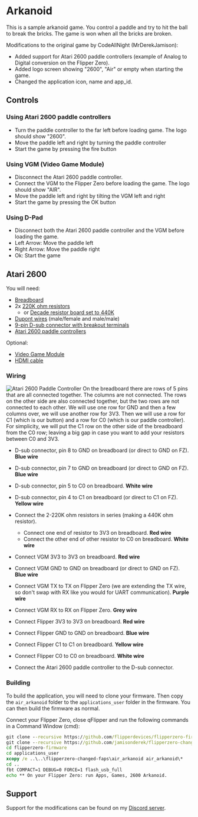 # Arkanoid

This is a sample arkanoid game.  You control a paddle and try to hit the ball to break the bricks.  The game is won when all the bricks are broken.

Modifications to the original game by CodeAllNight (MrDerekJamison):
- Added support for Atari 2600 paddle controllers (example of Analog to Digital conversion on the Flipper Zero).
- Added logo screen showing "2600", "Air" or empty when starting the game.
- Changed the application icon, name and app_id.

## Controls

### Using Atari 2600 paddle controllers
- Turn the paddle controller to the far left before loading game.  The logo should show "2600".
- Move the paddle left and right by turning the paddle controller
- Start the game by pressing the fire button

### Using VGM (Video Game Module)
- Disconnect the Atari 2600 paddle controller.
- Connect the VGM to the Flipper Zero before loading the game.  The logo should show "AIR".
- Move the paddle left and right by tilting the VGM left and right
- Start the game by pressing the OK button

### Using D-Pad
- Disconnect both the Atari 2600 paddle controller and the VGM before loading the game.
- Left Arrow: Move the paddle left
- Right Arrow: Move the paddle right
- Ok: Start the game

## Atari 2600
You will need:
- [Breadboard](https://www.amazon.com/HiLetgo-SYB-170-Breadboard-Colorful-Plates/dp/B071KCZZ4K)
- 2x [220K ohm resistors](https://www.amazon.com/ALLECIN-4W-Film-Resistor-Kit/dp/B0CDWW5BFH)
  - or [Decade resistor board set to 440K](https://www.amazon.com/gp/product/B094F7ZPL3)
- [Dupont wires](https://www.amazon.com/Elegoo-EL-CP-004-Multicolored-Breadboard-arduino/dp/B01EV70C78) (male/female and male/male)
- [9-pin D-sub connector with breakout terminals](https://www.amazon.com/Connector-Adapters-Adapter-Terminal-Screwdriver/dp/B093PFX62L)
- [Atari 2600 paddle controllers](https://www.amazon.com/CX30-Paddle-Pack-Not-Machine-Specific/dp/B0CTJ6TW43)

Optional:
- [Video Game Module](https://shop.flipperzero.one/products/video-game-module-for-flipper-zero)
- [HDMI cable](https://www.amazon.com/Cable-Capshi-Speed-18Gbps-Ethernet/dp/B07FFS7RH1)

### Wiring
![Atari 2600 Paddle Controller](./2600.png)
On the breadboard there are rows of 5 pins that are all connected together.  The columns are not connected. The rows on the other side are also connected together, but the two rows are not connected to each other.  We will use one row for GND and then a few columns over, we will use another row for 3V3.  Then we will use a row for C1 (which is our button) and a row for C0 (which is our paddle controller).  For simplicity, we will put the C1 row on the other side of the breadboard from the C0 row; leaving a big gap in case you want to add your resistors between C0 and 3V3.

- D-sub connector, pin 8 to GND on breadboard (or direct to GND on FZ). **Blue wire**
- D-sub connector, pin 7 to GND on breadboard (or direct to GND on FZ). **Blue wire**
- D-sub connector, pin 5 to C0 on breadboard. **White wire**
- D-sub connector, pin 4 to C1 on breadboard (or direct to C1 on FZ). **Yellow wire**

- Connect the 2-220K ohm resistors in series (making a 440K ohm resistor).
  - Connect one end of resistor to 3V3 on breadboard.  **Red wire**
  - Connect the other end of other resistor to C0 on breadboard. **White wire**

- Connect VGM 3V3 to 3V3 on breadboard. **Red wire**
- Connect VGM GND to GND on breadboard (or direct to GND on FZ). **Blue wire**

- Connect VGM TX to TX on Flipper Zero (we are extending the TX wire, so don't swap with RX like you would for UART communication). **Purple wire**
- Connect VGM RX to RX on Flipper Zero. **Grey wire**

- Connect Flipper 3V3 to 3V3 on breadboard. **Red wire**
- Connect Flipper GND to GND on breadboard. **Blue wire**
- Connect Flipper C1 to C1 on breadboard. **Yellow wire**
- Connect Flipper C0 to C0 on breadboard. **White wire**

- Connect the Atari 2600 paddle controller to the D-sub connector.

### Building

To build the application, you will need to clone your firmware.  Then copy the `air_arkanoid` folder to the `applications_user` folder in the firmware.  You can then build the firmware as normal.

Connect your Flipper Zero, close qFlipper and run the following commands in a Command Window (cmd):
```cmd
git clone --recursive https://github.com/flipperdevices/flipperzero-firmware.git
git clone --recursive https://github.com/jamisonderek/flipperzero-changed-faps.git
cd flipperzero-firmware
cd applications_user
xcopy /e ..\..\flipperzero-changed-faps\air_arkanoid air_arkanoid\*
cd ..
fbt COMPACT=1 DEBUG=0 FORCE=1 flash_usb_full
echo ** On your Flipper Zero: run Apps, Games, 2600 Arkanoid.
```

## Support
Support for the modifications can be found on my [Discord server](https://discord.com/invite/NsjCvqwPAd).
